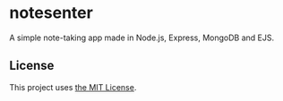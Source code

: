 # notesenter

A simple note-taking app made in Node.js, Express, MongoDB and EJS.

## License
This project uses [the MIT License](https://github.com/nslcoder/notesenter/blob/main/LICENSE).